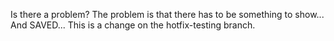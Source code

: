 Is there a problem?
The problem is that there has to be something to show...
And SAVED...
This is a change on the hotfix-testing branch.
